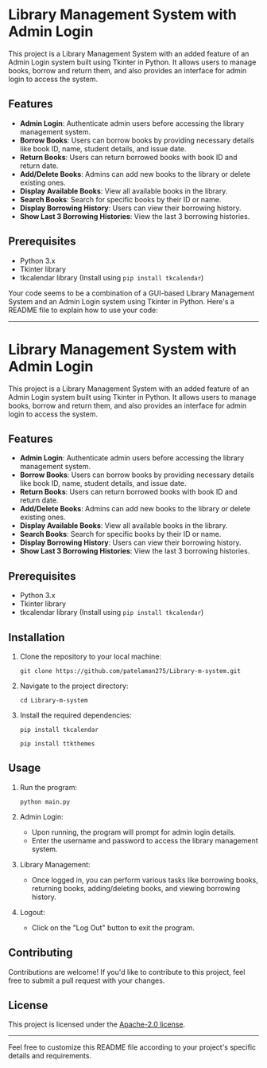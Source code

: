 # Library Management System with Admin Login

This project is a Library Management System with an added feature of an Admin Login system built using Tkinter in Python. It allows users to manage books, borrow and return them, and also provides an interface for admin login to access the system.

## Features

- **Admin Login**: Authenticate admin users before accessing the library management system.
- **Borrow Books**: Users can borrow books by providing necessary details like book ID, name, student details, and issue date.
- **Return Books**: Users can return borrowed books with book ID and return date.
- **Add/Delete Books**: Admins can add new books to the library or delete existing ones.
- **Display Available Books**: View all available books in the library.
- **Search Books**: Search for specific books by their ID or name.
- **Display Borrowing History**: Users can view their borrowing history.
- **Show Last 3 Borrowing Histories**: View the last 3 borrowing histories.

## Prerequisites

- Python 3.x
- Tkinter library
- tkcalendar library (Install using `pip install tkcalendar`)

Your code seems to be a combination of a GUI-based Library Management System and an Admin Login system using Tkinter in Python. Here's a README file to explain how to use your code:

---

# Library Management System with Admin Login

This project is a Library Management System with an added feature of an Admin Login system built using Tkinter in Python. It allows users to manage books, borrow and return them, and also provides an interface for admin login to access the system.

## Features

- **Admin Login**: Authenticate admin users before accessing the library management system.
- **Borrow Books**: Users can borrow books by providing necessary details like book ID, name, student details, and issue date.
- **Return Books**: Users can return borrowed books with book ID and return date.
- **Add/Delete Books**: Admins can add new books to the library or delete existing ones.
- **Display Available Books**: View all available books in the library.
- **Search Books**: Search for specific books by their ID or name.
- **Display Borrowing History**: Users can view their borrowing history.
- **Show Last 3 Borrowing Histories**: View the last 3 borrowing histories.

## Prerequisites

- Python 3.x
- Tkinter library
- tkcalendar library (Install using `pip install tkcalendar`)

## Installation

1. Clone the repository to your local machine:

    ```
    git clone https://github.com/patelaman275/Library-m-system.git
    ```

2. Navigate to the project directory:

    ```
    cd Library-m-system
    ```

3. Install the required dependencies:

    ```
    pip install tkcalendar
    ```
    ```
    pip install ttkthemes
    ```
   

## Usage

1. Run the program:

    ```
    python main.py
    ```

2. Admin Login:
   - Upon running, the program will prompt for admin login details.
   - Enter the username and password to access the library management system.

3. Library Management:
   - Once logged in, you can perform various tasks like borrowing books, returning books, adding/deleting books, and viewing borrowing history.

4. Logout:
   - Click on the "Log Out" button to exit the program.

## Contributing

Contributions are welcome! If you'd like to contribute to this project, feel free to submit a pull request with your changes.

## License

This project is licensed under the [Apache-2.0 license](LICENSE).

---

Feel free to customize this README file according to your project's specific details and requirements.
